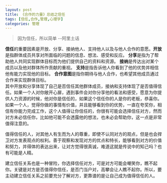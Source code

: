 ```yaml
---
layout: post
title: 《合作的力量》总结之信任
tags: [信任,合作,管理,心理学]
categories: 管理
---
```


> 因为信任，所以简单 --阿里土话

**信任**的重要因素是开放、分享、接纳他人、支持他人以及与他人合作的意愿。**开放**是指群体成员共享对所面临的问题的信息、想法、感受和反应。
**分享**是指为了帮助他人共同实现群体目标而为他们提供自己的资料和资源。
**接纳**是传达出对某个成员以及他对群体所作贡献的重视。
**支持**是指告诉他人你看到了他的优势并相信他有能力实现他的目标。
**合作意图**是指你期待与他人合作，也希望其他成员通过合作来实现群体目标。  
其中开放和分享体现了自己是否信任其他群体成员，接纳和支持体现了是否值得信任。如果一个人对你敞开心扉，遇到事件会对你分享他的看法和感受，愿意为你提供人力资源的时候，他对你是信任的，如果这个信任你的人是你的老板，恭喜你。如果一个人，觉得你做的事情有价值，并且能够看到你的优势，一直在夸奖你，相信有你能力完成工作，这个人值得让你信任的，你很有可能会选择信任对方，然而对方未必信任你，比如他可能不会透露他的想法，也未必会帮助你，这一点是非常值得注意的。

值得信任的人，对其他人有生而为人的尊重，即使不认同对方的观点，但是也会捍卫对方发表观点的权利。善于观察和发现对方的优点和特长，能够看到对方的价值和努力，并得体的表达出来，让对方觉得很真诚，难道这就是传说中的知己吗？也有可能是人精。

建立信任关系也是一种冒险，你选择信任对方，可是对方可能会嘲笑你，瞧不起你。关键是对方是否值得你信任，是否门当户对，高攀会让人瞧不起你。所以，要主动建立信任关系之前要充分了解对方，更靠谱的是让自己成为值得信任的人。


